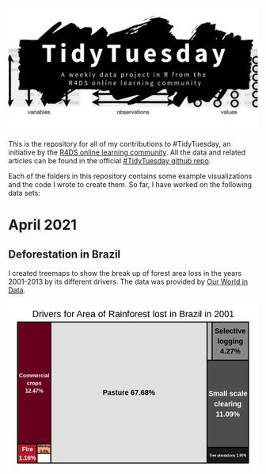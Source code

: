 ![](tt_logo.png)

This is the repository for all of my contributions to #TidyTuesday, an initiative by the [R4DS online learning community](https://www.rfordatasci.com/). All the data and related articles can be found in the official [#TidyTuesday github repo](https://github.com/rfordatascience/tidytuesday).

Each of the folders in this repository contains some example visualizations and the code I wrote to create them. So far, I have worked on the following data sets:

# April 2021
## Deforestation in Brazil
I created treemaps to show the break up of forest area loss in the years 2001-2013 by its different drivers. The data was provided by [Our World in Data](https://ourworldindata.org/").

![](W15_Deforestation_in_Brazil/drivers_rainforest_loss.gif)
